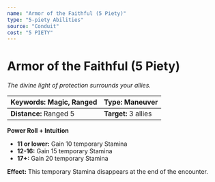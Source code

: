 ```yaml
---
name: "Armor of the Faithful (5 Piety)"
type: "5-piety Abilities"
source: "Conduit"
cost: "5 PIETY"
---
```


# Armor of the Faithful (5 Piety)

*The divine light of protection surrounds your allies.*

| **Keywords:** Magic, Ranged | **Type:** Maneuver |
| :-- | :-- |
| **Distance:** Ranged 5 | **Target:** 3 allies |

**Power Roll + Intuition**

- **11 or lower:** Gain 10 temporary Stamina
- **12-16:** Gain 15 temporary Stamina
- **17+:** Gain 20 temporary Stamina

**Effect:** This temporary Stamina disappears at the end of the encounter.

